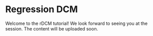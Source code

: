 # Regression DCM

Welcome to the rDCM tutorial! We look forward to seeing you at the session. The content will be uploaded soon.
